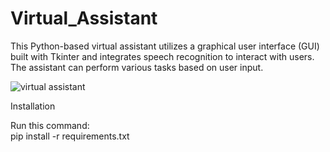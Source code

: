 # Virtual_Assistant
This Python-based virtual assistant utilizes a graphical user interface (GUI) built with Tkinter and integrates speech recognition to interact with users. The assistant can perform various tasks based on user input.



![virtual assistant](https://github.com/janithScript/Virtual_Assistant/assets/127806197/8a70e336-154e-4ed4-a0e9-368bb59f8d81)


Installation

Run this command:           
pip install -r requirements.txt
